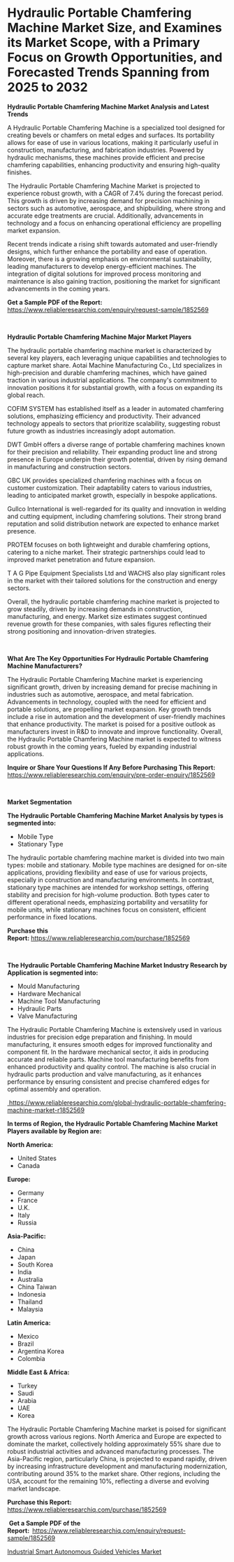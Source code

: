 <p><h1>Hydraulic Portable Chamfering Machine Market Size, and Examines its Market Scope, with a Primary Focus on Growth Opportunities, and Forecasted Trends Spanning from 2025 to 2032</h1></p><p><strong>Hydraulic Portable Chamfering Machine Market Analysis and Latest Trends</strong></p>
<p><p>A Hydraulic Portable Chamfering Machine is a specialized tool designed for creating bevels or chamfers on metal edges and surfaces. Its portability allows for ease of use in various locations, making it particularly useful in construction, manufacturing, and fabrication industries. Powered by hydraulic mechanisms, these machines provide efficient and precise chamfering capabilities, enhancing productivity and ensuring high-quality finishes.</p><p>The Hydraulic Portable Chamfering Machine Market is projected to experience robust growth, with a CAGR of 7.4% during the forecast period. This growth is driven by increasing demand for precision machining in sectors such as automotive, aerospace, and shipbuilding, where strong and accurate edge treatments are crucial. Additionally, advancements in technology and a focus on enhancing operational efficiency are propelling market expansion. </p><p>Recent trends indicate a rising shift towards automated and user-friendly designs, which further enhance the portability and ease of operation. Moreover, there is a growing emphasis on environmental sustainability, leading manufacturers to develop energy-efficient machines. The integration of digital solutions for improved process monitoring and maintenance is also gaining traction, positioning the market for significant advancements in the coming years.</p></p>
<p><strong>Get a Sample PDF of the Report:&nbsp;</strong> <a href="https://www.reliableresearchiq.com/enquiry/request-sample/1852569?utm_campaign=2580&utm_medium=2&utm_source=Github&utm_content=ia&utm_term=12042025&utm_id=hydraulic-portable-chamfering-machine">https://www.reliableresearchiq.com/enquiry/request-sample/1852569</a></p>
<p>&nbsp;</p>
<p><strong>Hydraulic Portable Chamfering Machine Major Market Players</strong></p>
<p><p>The hydraulic portable chamfering machine market is characterized by several key players, each leveraging unique capabilities and technologies to capture market share. Aotai Machine Manufacturing Co., Ltd specializes in high-precision and durable chamfering machines, which have gained traction in various industrial applications. The company's commitment to innovation positions it for substantial growth, with a focus on expanding its global reach.</p><p>COFIM SYSTEM has established itself as a leader in automated chamfering solutions, emphasizing efficiency and productivity. Their advanced technology appeals to sectors that prioritize scalability, suggesting robust future growth as industries increasingly adopt automation.</p><p>DWT GmbH offers a diverse range of portable chamfering machines known for their precision and reliability. Their expanding product line and strong presence in Europe underpin their growth potential, driven by rising demand in manufacturing and construction sectors.</p><p>GBC UK provides specialized chamfering machines with a focus on customer customization. Their adaptability caters to various industries, leading to anticipated market growth, especially in bespoke applications. </p><p>Gullco International is well-regarded for its quality and innovation in welding and cutting equipment, including chamfering solutions. Their strong brand reputation and solid distribution network are expected to enhance market presence.</p><p>PROTEM focuses on both lightweight and durable chamfering options, catering to a niche market. Their strategic partnerships could lead to improved market penetration and future expansion.</p><p>T A G Pipe Equipment Specialists Ltd and WACHS also play significant roles in the market with their tailored solutions for the construction and energy sectors.</p><p>Overall, the hydraulic portable chamfering machine market is projected to grow steadily, driven by increasing demands in construction, manufacturing, and energy. Market size estimates suggest continued revenue growth for these companies, with sales figures reflecting their strong positioning and innovation-driven strategies.</p></p>
<p>&nbsp;</p>
<p><strong>What Are The Key Opportunities For Hydraulic Portable Chamfering Machine Manufacturers?</strong></p>
<p><p>The Hydraulic Portable Chamfering Machine market is experiencing significant growth, driven by increasing demand for precise machining in industries such as automotive, aerospace, and metal fabrication. Advancements in technology, coupled with the need for efficient and portable solutions, are propelling market expansion. Key growth trends include a rise in automation and the development of user-friendly machines that enhance productivity. The market is poised for a positive outlook as manufacturers invest in R&D to innovate and improve functionality. Overall, the Hydraulic Portable Chamfering Machine market is expected to witness robust growth in the coming years, fueled by expanding industrial applications.</p></p>
<p><strong>Inquire or Share Your Questions If Any Before Purchasing This Report:</strong> <a href="https://www.reliableresearchiq.com/enquiry/pre-order-enquiry/1852569?utm_campaign=2580&utm_medium=2&utm_source=Github&utm_content=ia&utm_term=12042025&utm_id=hydraulic-portable-chamfering-machine">https://www.reliableresearchiq.com/enquiry/pre-order-enquiry/1852569</a></p>
<p>&nbsp;</p>
<p><strong>Market Segmentation</strong></p>
<p><strong>The Hydraulic Portable Chamfering Machine Market Analysis by types is segmented into:</strong></p>
<p><ul><li>Mobile Type</li><li>Stationary Type</li></ul></p>
<p><p>The hydraulic portable chamfering machine market is divided into two main types: mobile and stationary. Mobile type machines are designed for on-site applications, providing flexibility and ease of use for various projects, especially in construction and manufacturing environments. In contrast, stationary type machines are intended for workshop settings, offering stability and precision for high-volume production. Both types cater to different operational needs, emphasizing portability and versatility for mobile units, while stationary machines focus on consistent, efficient performance in fixed locations.</p></p>
<p><strong>Purchase this Report:&nbsp;</strong><a href="https://www.reliableresearchiq.com/purchase/1852569?utm_campaign=2580&utm_medium=2&utm_source=Github&utm_content=ia&utm_term=12042025&utm_id=hydraulic-portable-chamfering-machine">https://www.reliableresearchiq.com/purchase/1852569</a></p>
<p>&nbsp;</p>
<p><strong>The Hydraulic Portable Chamfering Machine Market Industry Research by Application is segmented into:</strong></p>
<p><ul><li>Mould Manufacturing</li><li>Hardware Mechanical</li><li>Machine Tool Manufacturing</li><li>Hydraulic Parts</li><li>Valve Manufacturing</li></ul></p>
<p><p>The Hydraulic Portable Chamfering Machine is extensively used in various industries for precision edge preparation and finishing. In mould manufacturing, it ensures smooth edges for improved functionality and component fit. In the hardware mechanical sector, it aids in producing accurate and reliable parts. Machine tool manufacturing benefits from enhanced productivity and quality control. The machine is also crucial in hydraulic parts production and valve manufacturing, as it enhances performance by ensuring consistent and precise chamfered edges for optimal assembly and operation.</p></p>
<p><a href="https://www.reliableresearchiq.com/global-hydraulic-portable-chamfering-machine-market-r1852569?utm_campaign=2580&utm_medium=2&utm_source=Github&utm_content=ia&utm_term=12042025&utm_id=hydraulic-portable-chamfering-machine">&nbsp;https://www.reliableresearchiq.com/global-hydraulic-portable-chamfering-machine-market-r1852569</a></p>
<p><strong>In terms of Region, the Hydraulic Portable Chamfering Machine Market Players available by Region are:</strong></p>
<p>
    <p> <strong> North America: </strong>
        <ul>
            <li>United States</li>
            <li>Canada</li>
        </ul>
        </p> 
    <p> <strong> Europe: </strong>
        <ul>
            <li>Germany</li>
            <li>France</li>
            <li>U.K.</li>
            <li>Italy</li>
            <li>Russia</li>
        </ul>
        </p> 
    <p> <strong> Asia-Pacific: </strong>
        <ul>
            <li>China</li>
            <li>Japan</li>
            <li>South Korea</li>
            <li>India</li>
            <li>Australia</li>
            <li>China Taiwan</li>
            <li>Indonesia</li>
            <li>Thailand</li>
            <li>Malaysia</li>
        </ul>
        </p> 
    <p> <strong> Latin America: </strong>
        <ul>
            <li>Mexico</li>
            <li>Brazil</li>
            <li>Argentina Korea</li>
            <li>Colombia</li>
        </ul>
        </p> 
    <p> <strong> Middle East & Africa: </strong>
        <ul>
            <li>Turkey</li>
            <li>Saudi</li>
            <li>Arabia</li>
            <li>UAE</li>
            <li>Korea</li>
        </ul>
    </p>
    </p>
<p><p>The Hydraulic Portable Chamfering Machine market is poised for significant growth across various regions. North America and Europe are expected to dominate the market, collectively holding approximately 55% share due to robust industrial activities and advanced manufacturing processes. The Asia-Pacific region, particularly China, is projected to expand rapidly, driven by increasing infrastructure development and manufacturing modernization, contributing around 35% to the market share. Other regions, including the USA, account for the remaining 10%, reflecting a diverse and evolving market landscape.</p></p>
<p><strong>Purchase this Report: </strong><a href="https://www.reliableresearchiq.com/purchase/1852569?utm_campaign=2580&utm_medium=2&utm_source=Github&utm_content=ia&utm_term=12042025&utm_id=hydraulic-portable-chamfering-machine">https://www.reliableresearchiq.com/purchase/1852569</a></p>
<p>&nbsp;<strong>Get a Sample PDF of the Report:&nbsp;&nbsp;</strong><a href="https://www.reliableresearchiq.com/enquiry/request-sample/1852569?utm_campaign=2580&utm_medium=2&utm_source=Github&utm_content=ia&utm_term=12042025&utm_id=hydraulic-portable-chamfering-machine">https://www.reliableresearchiq.com/enquiry/request-sample/1852569</a></p>
<p><strong></strong></p>
<p><p><a href="https://github.com/bolalfredia7777/Market-Research-Report-List-1/blob/main/industrial-smart-autonomous-guided-vehicles-market.md?utm_campaign=2580&utm_medium=2&utm_source=Github&utm_content=ia&utm_term=12042025&utm_id=hydraulic-portable-chamfering-machine">Industrial Smart Autonomous Guided Vehicles Market</a></p></p>